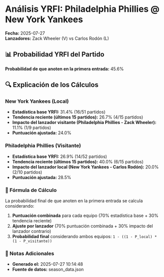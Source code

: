 # Análisis YRFI: Philadelphia Phillies @ New York Yankees

**Fecha:** 2025-07-27  
**Lanzadores:** Zack Wheeler (V) vs Carlos Rodón (L)

## 📊 Probabilidad YRFI del Partido

**Probabilidad de que anoten en la primera entrada:** 45.6%

## 🔍 Explicación de los Cálculos

### New York Yankees (Local)
- **Estadística base YRFI:** 31.4% (16/51 partidos)
- **Tendencia reciente (últimos 15 partidos):** 26.7% (4/15 partidos)
- **Impacto del lanzador visitante (Philadelphia Phillies - Zack Wheeler):** 11.1% (1/9 partidos)
- **Puntuación ajustada:** 24.0%

### Philadelphia Phillies (Visitante)
- **Estadística base YRFI:** 26.9% (14/52 partidos)
- **Tendencia reciente (últimos 15 partidos):** 40.0% (6/15 partidos)
- **Impacto del lanzador local (New York Yankees - Carlos Rodón):** 20.0% (2/10 partidos)
- **Puntuación ajustada:** 28.5%

### 📝 Fórmula de Cálculo

La probabilidad final de que anoten en la primera entrada se calcula considerando:
1. **Puntuación combinada** para cada equipo (70% estadística base + 30% tendencia reciente)
2. **Ajuste por lanzador** (70% puntuación combinada + 30% impacto del lanzador contrario)
3. **Probabilidad final** considerando ambos equipos: `1 - ((1 - P_local) * (1 - P_visitante))`

### 📌 Notas Adicionales

- **Generado el:** 2025-07-27 10:14:48
- **Fuente de datos:** season_data.json
